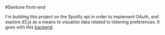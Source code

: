 #Seetune front-end

I'm building this project on the Spotify api in order to implement OAuth, and explore d3.js as a means to visualize data related to listening preferences. It goes with this [backend](https://github.com/dsdunn/seetune_backend).

